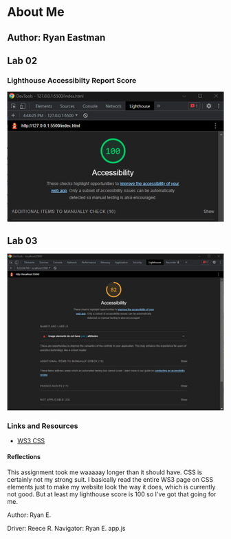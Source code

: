 # About Me

## Author: Ryan Eastman

## Lab 02

### Lighthouse Accessibilty Report Score

![Accessibility Score](img/lightHouseScreenshotAboutMe.png)

## Lab 03

![Accessibility Score](img/lighthouseScreenshotLab03.png)


### Links and Resources

* [WS3 CSS](https://www.w3schools.com/css/default.asp)


#### Reflections

This assignment took me waaaaay longer than it should have. CSS is certainly not my strong suit. I basically read the entire WS3 page on CSS elements just to make my website look the way it does, which is currently not good. But at least my lighthouse score is 100 so I've got that going for me.

Author: Ryan E.

Driver: Reece R.
Navigator: Ryan E.
app.js